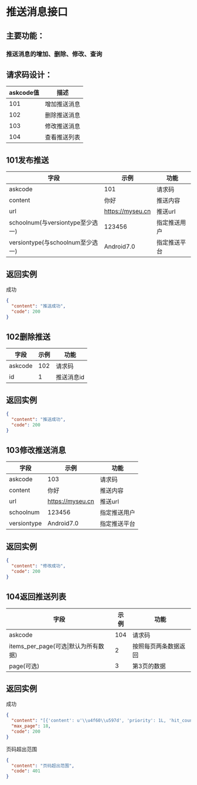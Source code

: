 # 推送消息接口

## 主要功能：

### 推送消息的增加、删除、修改、查询

## 请求码设计：

| askcode值 | 描述     |
| -------- | ------ |
| 101      | 增加推送消息 |
| 102      | 删除推送消息 |
| 103      | 修改推送消息 |
| 104      | 查看推送列表 |

## 101发布推送

| 字段                          | 示例               | 功能     |
| --------------------------- | ---------------- | ------ |
| askcode                     | 101              | 请求码    |
| content                     | 你好               | 推送内容   |
| url                         | https://myseu.cn | 推送url  |
| schoolnum(与versiontype至少选一) | 123456           | 指定推送用户 |
| versiontype(与schoolnum至少选一) | Android7.0       | 指定推送平台 |

## 返回实例

成功

```json
{
  "content": "推送成功", 
  "code": 200
}
```

## 102删除推送

| 字段      | 示例   | 功能     |
| ------- | ---- | ------ |
| askcode | 102  | 请求码    |
| id      | 1    | 推送消息id |

## 返回实例

```json
{
  "content": "推送成功", 
  "code": 200
}
```

## 103修改推送消息

| 字段          | 示例               | 功能     |
| ----------- | ---------------- | ------ |
| askcode     | 103              | 请求码    |
| content     | 你好               | 推送内容   |
| url         | https://myseu.cn | 推送url  |
| schoolnum   | 123456           | 指定推送用户 |
| versiontype | Android7.0       | 指定推送平台 |

## 返回实例

```json
{
  "content": "修改成功", 
  "code": 200
}
```

## 104返回推送列表

| 字段                          | 示例   | 功能         |
| --------------------------- | ---- | ---------- |
| askcode                     | 104  | 请求码        |
| items_per_page(可选\|默认为所有数据) | 2    | 按照每页两条数据返回 |
| page(可选)                    | 3    | 第3页的数据     |

## 返回实例

成功

```json
{
  "content": "[{'content': u'\\u4f60\\u597d', 'priority': 1L, 'hit_count': None, 'versiontype': u'apple', 'url': u'w', 'Id': 2L, 'schoolnum': u'110'}]", 
  "max_page": 18, 
  "code": 200
}
```

页码超出范围

```json
{
  "content": "页码超出范围", 
  "code": 401
}
```


